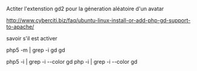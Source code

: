 Actiter l'extenstion gd2 pour la géneration aléatoire d'un avatar

http://www.cyberciti.biz/faq/ubuntu-linux-install-or-add-php-gd-support-to-apache/

savoir s'il est activer

php5 -m | grep -i gd
gd

php5 -i | grep -i --color gd
php -i | grep -i --color gd

